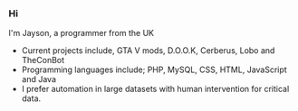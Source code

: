 ### Hi
I'm Jayson, a programmer from the UK

- Current projects include, GTA V mods, D.O.O.K, Cerberus, Lobo and TheConBot
- Programming languages include; PHP, MySQL, CSS, HTML, JavaScript and Java
- I prefer automation in large datasets with human intervention for critical data.
